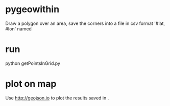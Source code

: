 # pygeowithin
Draw a polygon over an area, save the corners into a file in csv format
'#lat, #lon' named <infile>

# run
python getPointsInGrid.py <infile> <outfile>

# plot on map
Use http://geojson.io to plot the results saved in <outfile>.


